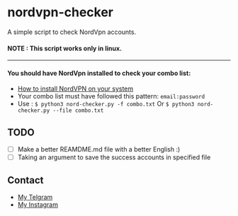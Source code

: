 # nordvpn-checker
A simple script to check NordVpn accounts.
#### NOTE : This script works only in linux.
___
#### You should have NordVpn installed to check your combo list:
- [How to install NordVPN on your system](https://nordvpn.com/download/linux/)
- Your combo list must have followed this pattern:
 `email:password`
- Use : `$ python3 nord-checker.py -f combo.txt` Or `$ python3 nord-checker.py --file combo.txt`
    
## TODO 
- [ ] Make a better REAMDME.md file with a better English :)
- [ ] Taking an argument to save the success accounts in specified file

## Contact 

- [My Telgram](https://t.me/behnam_1121)
- [My Instagram](https://www.instagram.com/behnam.mohamadzadeh)
